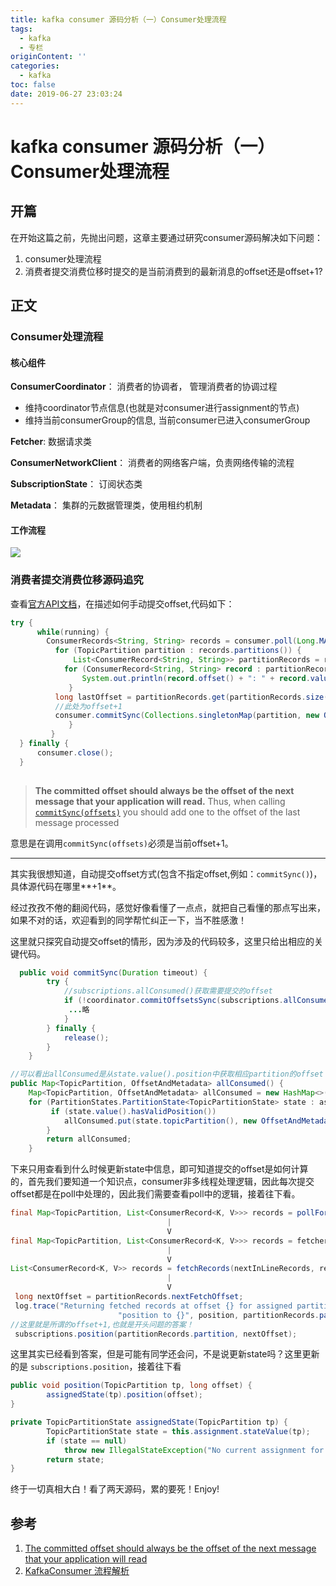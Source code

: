 ```yaml
---
title: kafka consumer 源码分析（一）Consumer处理流程
tags:
  - kafka
  - 专栏
originContent: ''
categories:
  - kafka
toc: false
date: 2019-06-27 23:03:24
---
```


# kafka consumer 源码分析（一）Consumer处理流程

## 开篇

在开始这篇之前，先抛出问题，这章主要通过研究consumer源码解决如下问题：

1. consumer处理流程
2. 消费者提交消费位移时提交的是当前消费到的最新消息的offset还是offset+1?

   


## 正文



### Consumer处理流程

#### 核心组件

**ConsumerCoordinator**： 消费者的协调者， 管理消费者的协调过程 

- 维持coordinator节点信息(也就是对consumer进行assignment的节点)
- 维持当前consumerGroup的信息, 当前consumer已进入consumerGroup

**Fetcher**: 数据请求类

**ConsumerNetworkClient**： 消费者的网络客户端，负责网络传输的流程

**SubscriptionState**： 订阅状态类

**Metadata**： 集群的元数据管理类，使用租约机制

#### 工作流程

![](http://blogstatic.aibibang.com/kafka%20consumer%20%E6%BA%90%E7%A0%81%E5%88%86%E6%9E%90%EF%BC%88%E4%B8%80%EF%BC%89Consumer%E5%A4%84%E7%90%86%E6%B5%81%E7%A8%8B.png)

### 消费者提交消费位移源码追究

查看[官方API文档](https://kafka.apache.org/10/javadoc/org/apache/kafka/clients/consumer/KafkaConsumer.html)，在描述如何手动提交offset,代码如下：

```java
try {
      while(running) {
        ConsumerRecords<String, String> records = consumer.poll(Long.MAX_VALUE);
          for (TopicPartition partition : records.partitions()) {
              List<ConsumerRecord<String, String>> partitionRecords = records.records(partition);
            for (ConsumerRecord<String, String> record : partitionRecords) {
                System.out.println(record.offset() + ": " + record.value());
             }
          long lastOffset = partitionRecords.get(partitionRecords.size() - 1).offset();
          //此处为offset+1
          consumer.commitSync(Collections.singletonMap(partition, new OffsetAndMetadata(lastOffset + 1)));
             }
         }
  } finally {
      consumer.close();
  }
 
```

> **The committed offset should always be the offset of the next message that your application will read.** Thus, when calling [`commitSync(offsets)`](https://kafka.apache.org/22/javadoc/index.html?org/apache/kafka/clients/consumer/KafkaConsumer.html) you should add one to the offset of the last message processed

意思是在调用`commitSync(offsets)`必须是当前offset+1。

---

其实我很想知道，自动提交offset方式(包含不指定offset,例如：`commitSync()`)，具体源代码在哪里**+1**。

经过孜孜不倦的翻阅代码，感觉好像看懂了一点点，就把自己看懂的那点写出来，如果不对的话，欢迎看到的同学帮忙纠正一下，当不胜感激！

这里就只探究自动提交offset的情形，因为涉及的代码较多，这里只给出相应的关键代码。

```java
  public void commitSync(Duration timeout) {
        try {
            //subscriptions.allConsumed()获取需要提交的offset
            if (!coordinator.commitOffsetsSync(subscriptions.allConsumed(), time.timer(timeout))) {
             ...略
            }
        } finally {
            release();
        }
    }
```

```java
//可以看出allConsumed是从state.value().position中获取相应partition的offset
public Map<TopicPartition, OffsetAndMetadata> allConsumed() {
    Map<TopicPartition, OffsetAndMetadata> allConsumed = new HashMap<>();
    for (PartitionStates.PartitionState<TopicPartitionState> state : assignment.partitionStates()) {
         if (state.value().hasValidPosition())
            allConsumed.put(state.topicPartition(), new OffsetAndMetadata(state.value().position));
        }
        return allConsumed;
    }
```

下来只用查看到什么时候更新state中信息，即可知道提交的offset是如何计算的，首先我们要知道一个知识点，consumer非多线程处理逻辑，因此每次提交offset都是在poll中处理的，因此我们需要查看poll中的逻辑，接着往下看。

```java
final Map<TopicPartition, List<ConsumerRecord<K, V>>> records = pollForFetches(timer);
                                   |
                                   V
final Map<TopicPartition, List<ConsumerRecord<K, V>>> records = fetcher.fetchedRecords();
                                   |
                                   V
List<ConsumerRecord<K, V>> records = fetchRecords(nextInLineRecords, recordsRemaining);
                                   |
                                   V
 long nextOffset = partitionRecords.nextFetchOffset;
 log.trace("Returning fetched records at offset {} for assigned partition {} and update " +
                        "position to {}", position, partitionRecords.partition, nextOffset);
//这里就是所谓的offset+1,也就是开头问题的答案！
 subscriptions.position(partitionRecords.partition, nextOffset);
```

这里其实已经看到答案，但是可能有同学还会问，不是说更新state吗？这里更新的是 `subscriptions.position`，接着往下看

```java 
public void position(TopicPartition tp, long offset) {
        assignedState(tp).position(offset);
}

private TopicPartitionState assignedState(TopicPartition tp) {
        TopicPartitionState state = this.assignment.stateValue(tp);
        if (state == null)
            throw new IllegalStateException("No current assignment for partition " + tp);
        return state;
}
```

终于一切真相大白！看了两天源码，累的要死！Enjoy!

## 参考

1. [ The committed offset should always be the offset of the next message that your application will read](https://kafka.apache.org/22/javadoc/index.html?org/apache/kafka/clients/consumer/KafkaConsumer.html)
2. [KafkaConsumer 流程解析](https://www.jianshu.com/p/7aaab7aeb33b)
